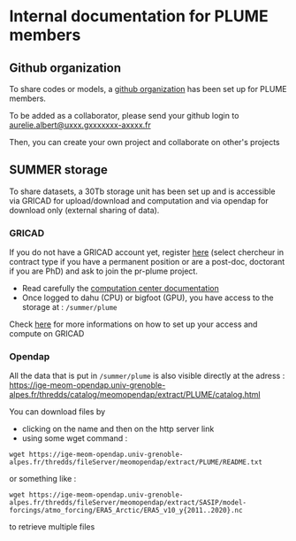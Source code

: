 # Internal documentation for PLUME members

## Github organization

To share codes or models, a [github organization](https://github.com/plumehub) has been set up for PLUME members.

To be added as a collaborator, please send your github login to aurelie.albert@uxxx.gxxxxxxx-axxxx.fr

Then, you can create your own project and collaborate on other's projects

## SUMMER storage

To share datasets, a 30Tb storage unit has been set up and is accessible via GRICAD for upload/download and computation and via opendap for download only (external sharing of data).

### GRICAD

If you do not have a GRICAD account yet, register [here](https://perseus.univ-grenoble-alpes.fr/create-account/portal) (select chercheur in contract type if you have a permanent position or are a post-doc, doctorant if you are PhD) and ask to join the pr-plume project.
 - Read carefully the [computation center documentation](https://gricad-doc.univ-grenoble-alpes.fr/en/)
 - Once logged to dahu (CPU) or bigfoot (GPU), you have access to the storage at : ```/summer/plume```

Check [here](gricad.md) for more informations on how to set up your access and compute on GRICAD

### Opendap

All the data that is put in ```/summer/plume``` is also visible directly at the adress : https://ige-meom-opendap.univ-grenoble-alpes.fr/thredds/catalog/meomopendap/extract/PLUME/catalog.html

You can download files by 
 - clicking on the name and then on the http server link
 - using some wget command :

```wget https://ige-meom-opendap.univ-grenoble-alpes.fr/thredds/fileServer/meomopendap/extract/PLUME/README.txt```

or something like : 

```wget https://ige-meom-opendap.univ-grenoble-alpes.fr/thredds/fileServer/meomopendap/extract/SASIP/model-forcings/atmo_forcing/ERA5_Arctic/ERA5_v10_y{2011..2020}.nc``` 

to retrieve multiple files


